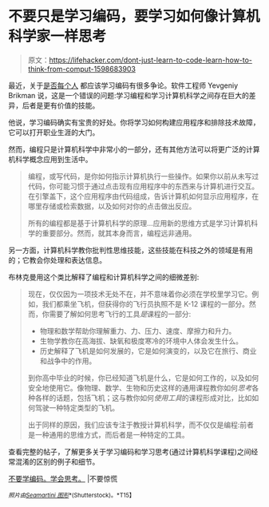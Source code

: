 # 不要只是学习编码，要学习如何像计算机科学家一样思考

> 原文：<https://lifehacker.com/dont-just-learn-to-code-learn-how-to-think-from-comput-1598683903>

最近，关于[是否每个人](http://gizmodo.com/please-dont-learn-to-code-5910497) 都应该学习编码有很多争论。软件工程师 Yevgeniy Brikman 说，这是一个错误的问题:学习编程和学习计算机科学之间存在巨大的差异，后者是更有价值的技能。



他说，学习编码确实有宝贵的好处。你将学习如何构建应用程序和排除技术故障，它可以打开职业生涯的大门。

然而，编程只是计算机科学中非常小的一部分，还有其他方法可以将更广泛的计算机科学概念应用到生活中。

> 编程，或写代码，是你如何指示计算机执行一些操作。如果你以前从未写过代码，你可能习惯于通过点击现有应用程序中的东西来与计算机进行交互。在引擎盖下，这个应用程序由代码组成，告诉计算机如何显示应用程序，在哪里存储或检索数据，以及如何对你的点击做出反应。
> 
> 所有的编程都是基于计算机科学的原理...应用新的思维方式是学习计算机科学的重要部分。然而，就其本身而言，编程远非通用。

另一方面，计算机科学教你批判性思维技能，这些技能在科技之外的领域是有用的；它教会你处理和表达信息。

布林克曼用这个类比解释了编程和计算机科学之间的细微差别:

> 现在，仅仅因为一项技术无处不在，并不意味着你必须在学校里学习它。例如，我们都乘坐飞机，但获得你的飞行员执照不是 K-12 课程的一部分。然而，你需要了解如何思考飞行的工具*是*课程的一部分:
> 
> *   物理和数学帮助你理解重力、力、压力、速度、摩擦力和升力。
> *   生物学教你在高海拔、缺氧和极度寒冷的环境中人体会发生什么。
> *   历史解释了飞机是如何发展的，它是如何演变的，以及它在旅行、商业和战争中的作用。
> 
> 到你高中毕业的时候，你已经知道飞机是什么，它是如何工作的，以及如何安全地使用它。像物理、数学、生物和历史这样的通用课程教你如何*思考*各种各样的话题，包括飞机；这与教你如何*使用工具*的课程形成对比，比如如何驾驶一种特定类型的飞机。
> 
> 出于同样的原因，我们应该专注于教授计算机科学，而不仅仅是编程:前者是一种通用的思维方式，而后者是一种特定的工具。

查看完整的帖子，了解更多关于学习编码和学习思考(通过计算机科学课程)之间经常混淆的区别的例子和细节。

[不要学编码。学会思考。](http://brikis98.blogspot.com/2014/05/dont-learn-to-code-learn-to-think.html) |不要惊慌

<small>*照片由*</small>[<small>*Seamartini 图形*</small>](http://www.shutterstock.com/pic-156673136/stock-vector-human-brain-in-three-planes-for-medical-design-or-idea-of-logo-jpeg-version-also-available-in.html?src=aRiNqnprAA3J/s3RbiPXhA-1-1)<small>*(Shutterstock)。*T15】</small>